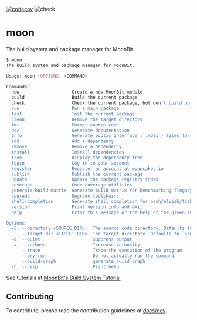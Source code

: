[![codecov](https://codecov.io/gh/moonbitlang/moon/graph/badge.svg?token=Wsok0pPEvI)](https://codecov.io/gh/moonbitlang/moon)
![check](https://github.com/moonbitlang/moon/actions/workflows/ci.yml/badge.svg)

# moon

The build system and package manager for MoonBit.

```bash
$ moon              
The build system and package manager for MoonBit.

Usage: moon [OPTIONS] <COMMAND>

Commands:
  new                    Create a new MoonBit module
  build                  Build the current package
  check                  Check the current package, but don't build object files
  run                    Run a main package
  test                   Test the current package
  clean                  Remove the target directory
  fmt                    Format source code
  doc                    Generate documentation
  info                   Generate public interface (`.mbti`) files for all packages in the module
  add                    Add a dependency
  remove                 Remove a dependency
  install                Install dependencies
  tree                   Display the dependency tree
  login                  Log in to your account
  register               Register an account at mooncakes.io
  publish                Publish the current package
  update                 Update the package registry index
  coverage               Code coverage utilities
  generate-build-matrix  Generate build matrix for benchmarking (legacy feature)
  upgrade                Upgrade toolchains
  shell-completion       Generate shell completion for bash/elvish/fish/pwsh/zsh to stdout
  version                Print version info and exit
  help                   Print this message or the help of the given subcommand(s)

Options:
  -C, --directory <SOURCE_DIR>   The source code directory. Defaults to the current directory
      --target-dir <TARGET_DIR>  The target directory. Defaults to `source_dir/target`
  -q, --quiet                    Suppress output
  -v, --verbose                  Increase verbosity
      --trace                    Trace the execution of the program
      --dry-run                  Do not actually run the command
      --build-graph              generate build graph
  -h, --help                     Print help
```

See tutorials at
[MoonBit's Build System Tutorial](https://moonbitlang.github.io/moon/tutorial.html)

## Contributing

To contribute, please read the contribution guidelines at
[docs/dev](./docs/dev/README.md).
